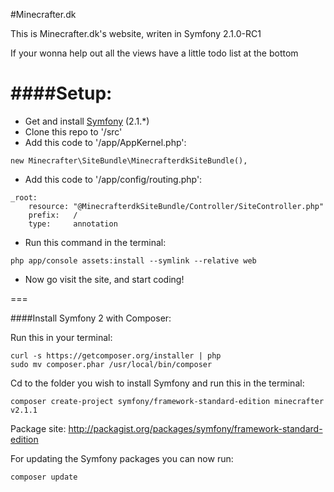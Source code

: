 #Minecrafter.dk

This is Minecrafter.dk's website, writen in Symfony 2.1.0-RC1

If your wonna help out all the views have a little todo list at the bottom

####Setup:
===
* Get and install [Symfony](http://symfony.com/download) (2.1.*)
* Clone this repo to '/src'
* Add this code to '/app/AppKernel.php':

```
new Minecrafter\SiteBundle\MinecrafterdkSiteBundle(),
```

* Add this code to '/app/config/routing.php':

```
_root:
    resource: "@MinecrafterdkSiteBundle/Controller/SiteController.php"
    prefix:   /
    type:     annotation
```

* Run this command in the terminal:

```
php app/console assets:install --symlink --relative web
```
* Now go visit the site, and start coding!

===

####Install Symfony 2 with Composer:

Run this in your terminal:

```
curl -s https://getcomposer.org/installer | php
sudo mv composer.phar /usr/local/bin/composer
```

Cd to the folder you wish to install Symfony and run this in the terminal:

```
composer create-project symfony/framework-standard-edition minecrafter v2.1.1
```

Package site: http://packagist.org/packages/symfony/framework-standard-edition

For updating the Symfony packages you can now run:

```
composer update
```
